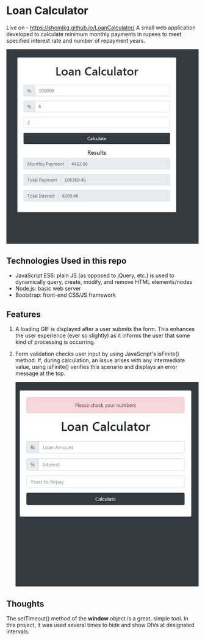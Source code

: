 # Loan Calculator

Live on - https://shomikg.github.io/LoanCalculator/
A small web application developed to calculate minimum monthly payments in rupees to meet specified interest rate and number of repayment years.

![Web application with form values inputted](screenshot.JPG)

## Technologies Used in this repo

* JavaScript ES6: plain JS (as opposed to jQuery, etc.) is used to dynamically query, create, modify, and remove HTML elements/nodes
* Node.js: basic web server
* Bootstrap: front-end CSS/JS framework

## Features

1. A loading GIF is displayed after a user submits the form. This enhances the user experience (ever so slightly) as it informs the user that some kind of processing is occurring.

2. Form validation checks user input by using JavaScript's isFinite() method. If, during calculation, an issue arises with any intermediate value, using isFinite() verifies this scenario and displays an error message at the top.

   ![Error message appears if any of the form inputs are left blank](screenshot2.JPG)

## Thoughts

The setTimeout() method of the **window** object is a great, simple tool. In this project, it was used several times to hide and show DIVs at designated intervals.
